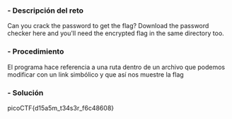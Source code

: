 
### - Descripción del reto

Can you crack the password to get the flag? Download the password checker here and you'll need the encrypted flag in the same directory too.
### - Procedimiento

El programa hace referencia a una ruta dentro de un archivo que podemos modificar con un link simbólico y que así nos muestre la flag
### - Solución

picoCTF{d15a5m_t34s3r_f6c48608}